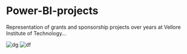 # Power-BI-projects


Representation of grants and sponsorship projects over years at Vellore Institute of Technology...


![dg](https://github.com/Amar985/Power-BI-projects/assets/84828275/369f5c00-8883-4285-bac1-92416ab36823)
![df](https://github.com/Amar985/Power-BI-projects/assets/84828275/643e9f02-a03c-4f80-abff-c3e358312f58)
